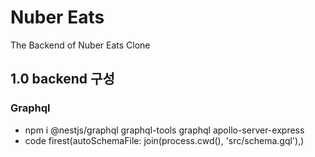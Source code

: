 # Nuber Eats

The Backend of Nuber Eats Clone

## 1.0 backend 구성
### Graphql
   - npm i @nestjs/graphql graphql-tools graphql apollo-server-express
   - code firest(autoSchemaFile: join(process.cwd(), 'src/schema.gql'),)
   